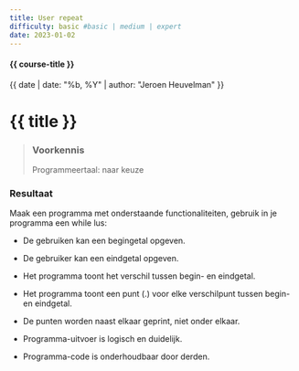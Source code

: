 ```yaml
---
title: User repeat
difficulty: basic #basic | medium | expert
date: 2023-01-02
---
```


#### {{ course-title }}
{{ date | date: "%b, %Y" | author: "Jeroen Heuvelman" }}


# {{ title }}

> ### Voorkennis
> Programmeertaal: naar keuze

### Resultaat
Maak een programma met onderstaande functionaliteiten, gebruik in je
programma een while lus:

- De gebruiken kan een begingetal opgeven.

- De gebruiker kan een eindgetal opgeven.

- Het programma toont het verschil tussen begin- en eindgetal.

- Het programma toont een punt (.) voor elke verschilpunt tussen begin-
  en eindgetal.

- De punten worden naast elkaar geprint, niet onder elkaar.

- Programma-uitvoer is logisch en duidelijk.

- Programma-code is onderhoudbaar door derden.
